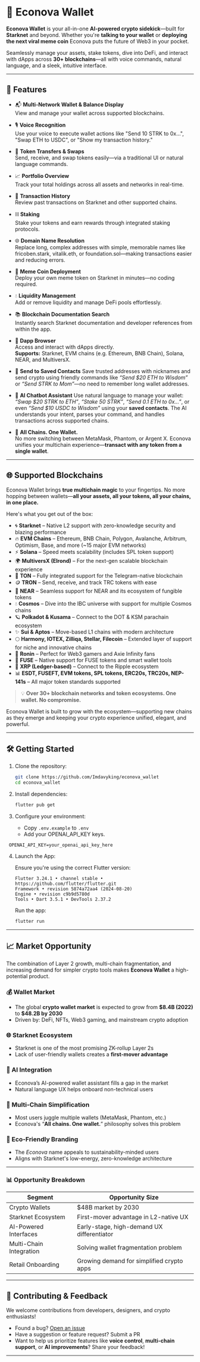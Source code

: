 # 🌿 Econova Wallet

**Econova Wallet** is your all-in-one **AI-powered crypto sidekick**—built for **Starknet** and beyond. Whether you're **talking to your wallet** or **deploying the next viral meme coin** Econova puts the future of Web3 in your pocket.

Seamlessly manage your assets, stake tokens, dive into DeFi, and interact with dApps across **30+ blockchains**—all with voice commands, natural language, and a sleek, intuitive interface.

---

## 🚀 Features

- 📬 **Multi-Network Wallet & Balance Display**  
  View and manage your wallet across supported blockchains.

- 🎙️ **Voice Recognition**  
  Use your voice to execute wallet actions like "Send 10 STRK to 0x...", "Swap ETH to USDC", or "Show my transaction history."

- 💸 **Token Transfers & Swaps**  
  Send, receive, and swap tokens easily—via a traditional UI or natural language commands.

- 📈 **Portfolio Overview**  
  Track your total holdings across all assets and networks in real-time.

- 📜 **Transaction History**  
  Review past transactions on Starknet and other supported chains.

- ⛓️ **Staking**  
  Stake your tokens and earn rewards through integrated staking protocols.

- 🌐 **Domain Name Resolution**  
  Replace long, complex addresses with simple, memorable names like fricoben.stark, vitalik.eth, or foundation.sol—making transactions easier and reducing errors.

- 🐸 **Meme Coin Deployment**  
  Deploy your own meme token on Starknet in minutes—no coding required.

- 💧 **Liquidity Management**  
  Add or remove liquidity and manage DeFi pools effortlessly.

- 📚 **Blockchain Documentation Search**  
  Instantly search Starknet documentation and developer references from within the app.

- 🧭 **Dapp Browser**  
  Access and interact with dApps directly.  
  **Supports:** Starknet, EVM chains (e.g. Ethereum, BNB Chain), Solana, NEAR, and MultiversX.

* 👥 **Send to Saved Contacts**
  Save trusted addresses with nicknames and send crypto using friendly commands like
  _“Send \$20 ETH to Wisdom”_ or _“Send STRK to Mom”_—no need to remember long wallet addresses.

* 🤖 **AI Chatbot Assistant**
  Use natural language to manage your wallet:
  _“Swap \$20 STRK to ETH”_, _“Stake 50 STRK”_, _“Send 0.1 ETH to 0x…”_, or even
  _“Send \$10 USDC to Wisdom”_ using your **saved contacts**.
  The AI understands your intent, parses your command, and handles transactions across supported chains.

- 🧩 **All Chains. One Wallet.**  
  No more switching between MetaMask, Phantom, or Argent X. Econova unifies your multichain experience—**transact with any token from a single wallet**.

---

## 🌐 Supported Blockchains

Econova Wallet brings **true multichain magic** to your fingertips. No more hopping between wallets—**all your assets, all your tokens, all your chains, in one place.**

Here's what you get out of the box:

- 🌀 **Starknet** – Native L2 support with zero-knowledge security and blazing performance
- 🔥 **EVM Chains** – Ethereum, BNB Chain, Polygon, Avalanche, Arbitrum, Optimism, Base, and more (~15 major EVM networks)
- ⚡ **Solana** – Speed meets scalability (includes SPL token support)
- 🌍 **MultiversX (Elrond)** – For the next-gen scalable blockchain experience
- 📡 **TON** – Fully integrated support for the Telegram-native blockchain
- 🪙 **TRON** – Send, receive, and track TRC tokens with ease
- 🌉 **NEAR** – Seamless support for NEAR and its ecosystem of fungible tokens
- 💧 **Cosmos** – Dive into the IBC universe with support for multiple Cosmos chains
- 🪐 **Polkadot & Kusama** – Connect to the DOT & KSM parachain ecosystem
- ✨ **Sui & Aptos** – Move-based L1 chains with modern architecture
- 🌕 **Harmony, IOTEX, Zilliqa, Stellar, Filecoin** – Extended layer of support for niche and innovative chains
- 🔗 **Ronin** – Perfect for Web3 gamers and Axie Infinity fans
- 🔋 **FUSE** – Native support for FUSE tokens and smart wallet tools
- 💼 **XRP (Ledger-based)** – Connect to the Ripple ecosystem
- 📊 **ESDT, FUSEFT, EVM tokens, SPL tokens, ERC20s, TRC20s, NEP-141s** – All major token standards supported

> 💡 **Over 30+ blockchain networks and token ecosystems. One wallet. No compromise.**

Econova Wallet is built to grow with the ecosystem—supporting new chains as they emerge and keeping your crypto experience unified, elegant, and powerful.

---

## 🛠 Getting Started

1. Clone the repository:

   ```bash
   git clone https://github.com/Imdavyking/econova_wallet
   cd econova_wallet
   ```

2. Install dependencies:

   ```bash
   flutter pub get
   ```

3. Configure your environment:

   - Copy `.env.example` to `.env`
   - Add your OPENAI_API_KEY keys.
  ```
   OPENAI_API_KEY=your_openai_api_key_here
   ```

4. Launch the App:

   Ensure you're using the correct Flutter version:

   ```
   Flutter 3.24.1 • channel stable • https://github.com/flutter/flutter.git
   Framework • revision 5874a72aa4 (2024-08-20)
   Engine • revision c9b9d5780d
   Tools • Dart 3.5.1 • DevTools 2.37.2
   ```

   Run the app:

   ```bash
   flutter run
   ```

---

## 📈 Market Opportunity

The combination of Layer 2 growth, multi-chain fragmentation, and increasing demand for simpler crypto tools makes **Econova Wallet** a high-potential product.

### 💰 Wallet Market

- The global **crypto wallet market** is expected to grow from **\$8.4B (2022)** to **\$48.2B by 2030**
- Driven by: DeFi, NFTs, Web3 gaming, and mainstream crypto adoption

### 🌐 Starknet Ecosystem

- Starknet is one of the most promising ZK-rollup Layer 2s
- Lack of user-friendly wallets creates a **first-mover advantage**

### 🤖 AI Integration

- Econova’s AI-powered wallet assistant fills a gap in the market
- Natural language UX helps onboard non-technical users

### 🔗 Multi-Chain Simplification

- Most users juggle multiple wallets (MetaMask, Phantom, etc.)
- Econova's “**All chains. One wallet.**” philosophy solves this problem

### 🌱 Eco-Friendly Branding

- The _Econova_ name appeals to sustainability-minded users
- Aligns with Starknet's low-energy, zero-knowledge architecture

---

### 📊 Opportunity Breakdown

| Segment                 | Opportunity Size                           |
| ----------------------- | ------------------------------------------ |
| Crypto Wallets          | \$48B market by 2030                       |
| Starknet Ecosystem      | First-mover advantage in L2-native UX      |
| AI-Powered Interfaces   | Early-stage, high-demand UX differentiator |
| Multi-Chain Integration | Solving wallet fragmentation problem       |
| Retail Onboarding       | Growing demand for simplified crypto apps  |

---

## 🤝 Contributing & Feedback

We welcome contributions from developers, designers, and crypto enthusiasts!

- Found a bug? [Open an issue](#)
- Have a suggestion or feature request? Submit a PR
- Want to help us prioritize features like **voice control**, **multi-chain support**, or **AI improvements**? Share your feedback!

---
